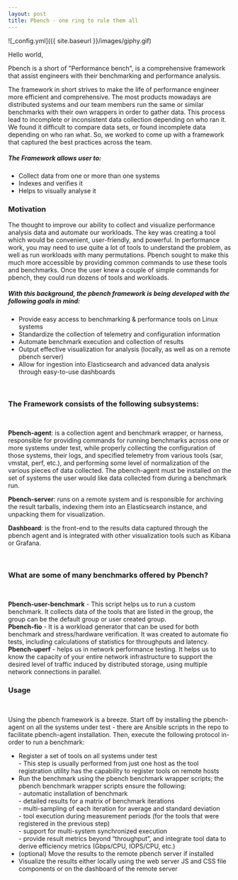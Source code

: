 ```yaml
---
layout: post
title: Pbench - one ring to rule them all
---
```


![_config.yml]({{ site.baseurl }}/images/giphy.gif)

Hello world,

Pbench is a short of "Performance bench", is a comprehensive framework that assist engineers with their benchmarking and performance analysis.

The framework in short strives to make the life of performance engineer more efficient and comprehensive. The most products mowadays are distributed systems and our team members run the same or similar benchmarks with their own wrappers in order to gather data. This process lead to incomplete or inconsistent data collection depending on who ran it. We found it difficult to compare data sets, or found incomplete data depending on who ran what. So, we worked to come up with a framework that captured the best practices across the team.

<h5>The Framework allows user to:</h5>

- Collect data from one or more than one systems <br>
- Indexes and verifies it <br>
- Helps to visually analyse it <br>

<h3>Motivation</h3>
The thought to improve our ability to collect and visualize performance analysis data and automate our workloads. The key was creating a tool which would be convenient, user-friendly, and powerful. In performance work, you may need to use quite a lot of tools to understand the problem, as well as run workloads with many permutations. Pbench sought to make this much more accessible by providing common commands to use these tools and benchmarks. Once the user knew a couple of simple commands for pbench, they could run dozens of tools and workloads.

<h5>With this background, the pbench framework is being developed with the following goals in mind:</h5>

- Provide easy access to benchmarking & performance tools on Linux systems
- Standardize the collection of telemetry and configuration information
- Automate benchmark execution and collection of results
- Output effective visualization for analysis (locally, as well as on a remote pbench server)
- Allow for ingestion into Elasticsearch and advanced data analysis through easy-to-use dashboards

<br>

<h3>The Framework consists of the following subsystems:</h3><br>

**Pbench-agent**: is a collection agent and benchmark wrapper, or harness, responsible for providing commands for running benchmarks across one or more systems under test, while properly collecting the configuration of those systems, their logs, and specified telemetry from various tools (sar, vmstat, perf, etc.), and performing some level of normalization of the various pieces of data collected. The pbench-agent must be installed on the set of systems the user would like data collected from during a benchmark run.<br>

**Pbench-server**: runs on a remote system and is responsible for archiving the result tarballs, indexing them into an Elasticsearch instance, and unpacking them for visualization.<br>

**Dashboard**: is the front-end to the results data captured through the pbench agent and is integrated with other visualization tools such as Kibana or Grafana.

<br>

<h3>What are some of many benchmarks offered by Pbench?</h3><br>

**Pbench-user-benchmark** - This script helps us to run a custom benchmark.  It collects data of the tools that are listed in the group, the group can be the default group or user created group. <br>
**Pbench-fio** - It is a workload generator that can be used for both benchmark and stress/hardware verification. It was created to automate fio tests, including calculations of statistics for throughputs and latency. <br>
**Pbench-uperf** - helps us in network performance testing. It helps us to know the capacity of your entire network infrastructure to support the desired level of traffic induced by distributed storage, using multiple network connections in parallel. <br>


<h3>Usage</h3><br>

Using the pbench framework is a breeze. Start off by installing the pbench-agent on all the systems under test - there are Ansible scripts in the repo to facilitate pbench-agent installation. Then, execute the following protocol in-order to run a benchmark:

- Register a set of tools on all systems under test <br>
      - This step is usually performed from just one host as the tool registration utility has the capability to register tools on remote hosts<br>
- Run the benchmark using the pbench benchmark wrapper scripts; the pbench benchmark wrapper scripts ensure the following:<br>
      - automatic installation of benchmark<br>
      - detailed results for a matrix of benchmark iterations<br>
      - multi-sampling of each iteration for average and standard deviation<br>
      - tool execution during measurement periods (for the tools that were registered in the previous step)<br>
      - support for multi-system synchronized execution<br>
      - provide result metrics beyond “throughput”, and integrate tool data to derive efficiency metrics (Gbps/CPU, IOPS/CPU, etc.)<br>
- (optional) Move the results to the remote pbench server if installed<br>
- Visualize the results either locally using the web server JS and CSS file components or on the dashboard of the remote server<br>

